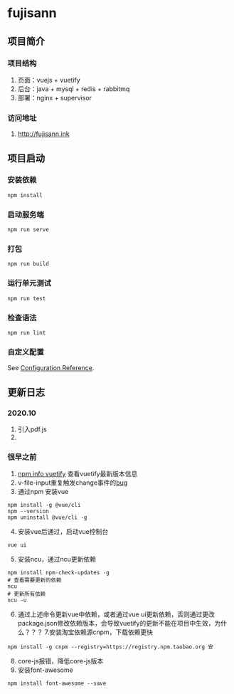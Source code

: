 # fujisann
## 项目简介
### 项目结构
1. 页面：vuejs + vuetify
2. 后台：java + mysql + redis + rabbitmq
3. 部署：nginx + supervisor
### 访问地址
1. http://fujisann.ink

## 项目启动
### 安装依赖
```
npm install
```
### 启动服务端
```
npm run serve
```
### 打包
```
npm run build
```
### 运行单元测试
```
npm run test
```
### 检查语法
```
npm run lint
```
### 自定义配置
See [Configuration Reference](https://cli.vuejs.org/config/).


## 更新日志
### 2020.10
1. 引入pdf.js
2.

### 很早之前
1. <u>npm info vuetify</u> 查看vuetify最新版本信息
2. v-file-input重复触发change事件的[bug](https://github.com/vuetifyjs/vuetify/issues/8167)
3. 通过npm 安装vue
```shell
npm install -g @vue/cli
npm --version
npm uninstall @vue/cli -g
```
4. 安装vue后通过，启动vue控制台
```shell
vue ui
```
5. 安装ncu，通过ncu更新依赖
```shell
npm install npm-check-updates -g
# 查看需要更新的依赖
ncu
# 更新所有依赖
ncu -u
```
6. 通过上述命令更新vue中依赖，或者通过vue ui更新依赖，否则通过更改package.json修改依赖版本，会导致vuetify的更新不能在项目中生效，为什么？？？
7.安装淘宝依赖源cnpm，下载依赖更快 
```shell
npm install -g cnpm --registry=https://registry.npm.taobao.org 安
```
8. core-js报错，降低core-js版本
9. 安装font-awesome
```shell
npm install font-awesome --save 
```


